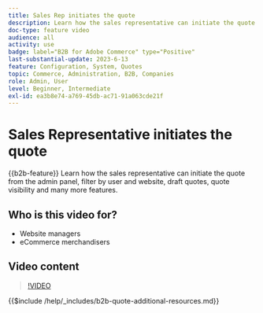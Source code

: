 ```yaml
---
title: Sales Rep initiates the quote
description: Learn how the sales representative can initiate the quote from the Adobe Commerce admin
doc-type: feature video
audience: all
activity: use
badge: label="B2B for Adobe Commerce" type="Positive"
last-substantial-update: 2023-6-13
feature: Configuration, System, Quotes
topic: Commerce, Administration, B2B, Companies
role: Admin, User
level: Beginner, Intermediate
exl-id: ea3b8e74-a769-45db-ac71-91a063cde21f
---
```

# Sales Representative initiates the quote

{{b2b-feature}}
Learn how the sales representative can initiate the quote from the admin panel, filter by user and website, draft quotes, quote visibility and many more features.

## Who is this video for?

- Website managers
- eCommerce merchandisers

## Video content

>[!VIDEO](https://video.tv.adobe.com/v/3420390?learn=on)

{{$include /help/_includes/b2b-quote-additional-resources.md}}
